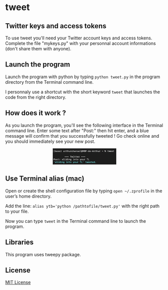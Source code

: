 # tweet

## Twitter keys and access tokens
To use tweet you'll need your Twitter account keys and access tokens. Complete the file "mykeys.py" with your personnal account informations (don't share them with anyone).

## Launch the program
Launch the program with python by typing `python tweet.py` in the program directory from the Terminal command line.

I personnaly use a shortcut with the short keyword `tweet` that launches the code from the right directory.

## How does it work ?
As you launch the program, you'll see the following interface in the Terminal command line. Enter some text after "Post:" then hit enter, and a blue message will confirm that you successfully tweeted ! Go check online and you should immediately see your new post.

<p align="center">
  <img src="img/newtweet.png" width=40% height=40%>
</p>

## Use Terminal alias (mac)
Open or create the shell configuration file by typing `open ~/.zprofile` in the user’s home directory.

Add the line: `alias ytb='python /pathtofile/tweet.py'` with the right path to your file.

Now you can type `tweet` in the Terminal command line to launch the program.

## Libraries
This program uses tweepy package.

## License
[MIT License](LICENSE)
